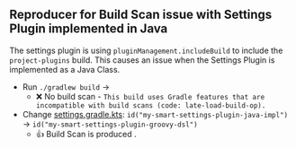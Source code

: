 ## Reproducer for Build Scan issue with Settings Plugin implemented in Java

The settings plugin is using `pluginManagement.includeBuild` to include the `project-plugins` build.
This causes an issue when the Settings Plugin is implemented as a Java Class.

- Run `./gradlew build` ->
  - ❌ No build scan - `This build uses Gradle features that are incompatible with build scans (code: late-load-build-op).`  
- Change [settings.gradle.kts](settings.gradle.kts): `id("my-smart-settings-plugin-java-impl")` -> `id("my-smart-settings-plugin-groovy-dsl")`
  - 👍 Build Scan is produced . 